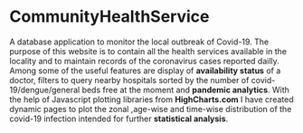 # CommunityHealthService
A database application to monitor the local outbreak of Covid-19. The purpose of this website is to contain all the health services available in the locality and to maintain 
records of the coronavirus cases reported dailly. Among some of the useful features are display of **availability status** of a doctor, filters to query nearby hospitals sorted by 
the number of covid-19/dengue/general beds free at the moment and **pandemic analytics**. With the help of Javascript plotting libraries from **HighCharts.com** I have created 
dynamic pages to plot the zonal ,age-wise and time-wise distribution of the covid-19 infection intended for further **statistical analysis**. 
